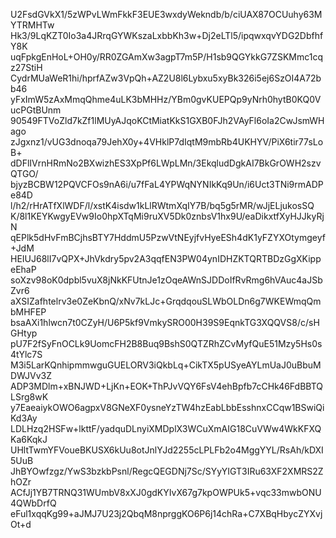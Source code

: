 U2FsdGVkX1/5zWPvLWmFkkF3EUE3wxdyWekndb/b/ciUAX87OCUuhy63MYTRMHTw
Hk3/9LqKZT0Io3a4JRrqGYWKszaLxbbKh3w+Dj2eLTl5/ipqwxqvYDG2DbfhfY8K
uqFpkgEnHoL+OH0y/RR0ZGAmXw3agpT7m5P/H1sb9QGYkkG7ZSKMmc1cqz27StiH
CydrMUaWeR1hi/hprfAZw3VpQh+AZ2U8l6Lybxu5xyBk326i5ej6SzOI4A72bb46
yFxImW5zAxMmqQhme4uLK3bMHHz/YBm0gvKUEPQp9yNrh0hytB0KQ0VucPGtBUnm
90549FTVoZld7kZf1lMUyAJqoKCtMiatKkS1GXB0FJh2VAyFl6oIa2CwJsmWHago
zJgxnz1/vUG3dnoqa79JehX0y+4VHklP7dIqtM9mbRb4UKHYV/PiX6tir77sLoB+
dDFlIVrnHRmNo2BXwizhES3XpPf6LWpLMn/3EkqludDgkAI7BkGrOWH2szvQTGO/
bjyzBCBW12PQVCFOs9nA6i/u7fFaL4YPWqNYNIkKq9Un/i6Uct3TNi9rmADPe84D
l/h2/rHrATfXlWDF/l/xstK4isdw1kLlRWtmXqIY7B/bq5g5rMR/wJjELjukosSQ
K/8l1KEYKwgyEVw9Io0hpXTqMi9ruXV5Dk0znbsV1hx9U/eaDikxtfXyHJJkyRjN
qEPlk5dHvFmBCjhsBTY7HddmU5PzwVtNEyjfvHyeESh4dK1yFZYXOtymgeyf+JdM
HEIUJ68lI7vQPX+JhVkdry5pv2A3qqfEN3PW04ynIDHZKTQRTBDzGgXKippeEhaP
soXzv98oK0dpbl5vuX8jNkKFUtnJe1zOqeAWnSJDDoIfRvRmg6hVAuc4aJSbZvr6
aXSIZafhtelrv3e0ZeKbnQ/xNv7kLJc+GrqdqouSLWbOLDn6g7WKEWmqQmbMHFEP
bsaAXi1hlwcn7t0CZyH/U6P5kf9VmkySRO00H39S9EqnkTG3XQQVS8/c/sHGHtyp
pU7F2fSyFnOCLk9UomcFH2B8Buq9BshS0QTZRhZCvMyfQuE51Mzy5Hs0s4tYlc7S
M3i5LarKQnhipmmwguGUELORV3iQkbLq+CikTX5pUSyeAYLmUaJ0uBbuMDWJVv3Z
ADP3MDlm+xBNJWD+LjKn+EOK+ThPJvVQY6FsV4ehBpfb7cCHk46FdBBTQLSrg8wK
y7EaeaiykOWO6agpxV8GNeXF0ysneYzTW4hzEabLbbEsshnxCCqw1BSwiQiKd3Ay
LDLHzq2HSFw+lkttF/yadquDLnyiXMDplX3WCuXmAIG18CuVWw4WkKFXQKa6KqkJ
UHltTwmYFVoueBKUSX6kUu8otJnlYJd2255cLPLFb2o4MggYYL/RsAh/kDXI5UuB
JhBYOwfzgz/YwS3bzkbPsnl/RegcQEGDNj7Sc/SYyYIGT3IRu63XF2XMRS2ZhOZr
ACfJj1YB7TRNQ31WUmbV8xXJ0gdKYIvX67g7kpOWPUk5+vqc33mwbONU4QWbDrfQ
eFul1xqqKg99+aJMJ7U23j2QbqM8nprggKO6P6j14chRa+C7XBqHbycZYXvjOt+d
